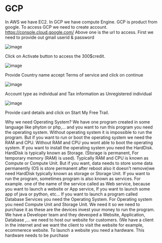 # GCP
In AWS we have EC2. In GCP we have compute Engine.
GCP is product from google.
To access GCP we need to create account.
https://console.cloud.google.com/
Above one is the url to access. First we need to provide out gmail userid & password

![image](https://github.com/swamychikatla/GCP/assets/40513374/9daeb43b-4c88-41d9-a58f-3534d635ca04)

Click on Activate button to access the 300$credit.

![image](https://github.com/swamychikatla/GCP/assets/40513374/4cfa5e4f-3ae9-4ca8-bb27-808836bffe76)

Provide Country name accept Terms of service and click on continue

![image](https://github.com/swamychikatla/GCP/assets/40513374/325f0972-f6ed-4ce8-b6b5-b8111fc19da0)

Account type as individual and Tax information as Unregistered individual

![image](https://github.com/swamychikatla/GCP/assets/40513374/577a1f99-18cd-4351-8619-598f9434122d)

Provide card details and click on Start My Free Trail.

Why we need Operating System?
We have one program created in some language like phyton or php,... and you want to run this program you need the operating system. Without operating system it is impossible to run the program. But if you want to run or boot the operating system we need the RAM and CPU. Without RAM and CPU you wont able to boot the operating system. If you want to install the operating system you need the HardDisk. HardDisk is typically known as Storage. (Storage is permanent, For temporary memory (RAM) is used). Typically RAM and CPU is known as Compute or Compute Unit. But if you want, data needs to store some data permanently (OS is store permanent after reboot also it doesn't remove)we need HardDisk typically known as storage or Storage Unit. If you want to run the program, sometimes program is also known as services. For example. one of the name of the service called as Web service, because you want to launch a website or App service, If you want to launch some app of java or python, etc... If you want to launch a program called Database Services you need the Operating System. For Operating system you need Compute Unit and Storage Unit. We need it so we need to purchase it as these are the devices invest your money to run the program.
We have a Developer team and they deveoped a Website, Application, Database ,... we need to host our website for customers. (We have a client in the internet and we want the client to visit the website for example, ecommerece website.
To launch a website you need a hardware. This hardware needs to be purchase 

